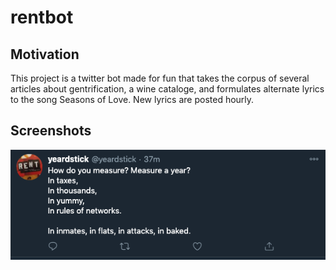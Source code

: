 # rentbot

## Motivation
This project is a twitter bot made for fun that takes the corpus of several articles about gentrification, a wine cataloge, and formulates alternate lyrics to the song Seasons of Love. New lyrics are posted hourly.

## Screenshots
![](example_tweet.png)
